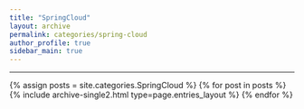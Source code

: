 ```yaml
---
title: "SpringCloud"
layout: archive
permalink: categories/spring-cloud
author_profile: true
sidebar_main: true
---
```


<!-- 공백이 포함되어 있는 카테고리 이름의 경우 site.categories['a b c'] 이런식으로! -->

***

{% assign posts = site.categories.SpringCloud %}
{% for post in posts %} {% include archive-single2.html type=page.entries_layout %} {% endfor %}